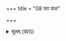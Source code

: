 +++
title = "08 परा यात"

+++
<details><summary>मूलम् (WS)</summary>

परा यात पितरः सोम्यासो गम्भीरैः पथिभिः पितृयाणैः ।  
अधा मासि पुनरा यात नो गृहान् हविरत्नूं सुप्रजसः सुवीराः ॥ १९ ॥
</details>